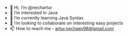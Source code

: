 - 👋 Hi, I’m @nechartur
- 👀 I’m interested in Java
- 🌱 I’m currently learning Java Syntax
- 💞️ I’m looking to collaborate on interesting easy projects
- 📫 How to reach me - artur.nechaev98@gmail.com

<!---
nechartur/nechartur is a ✨ special ✨ repository because its `README.md` (this file) appears on your GitHub profile.
You can click the Preview link to take a look at your changes.
--->
